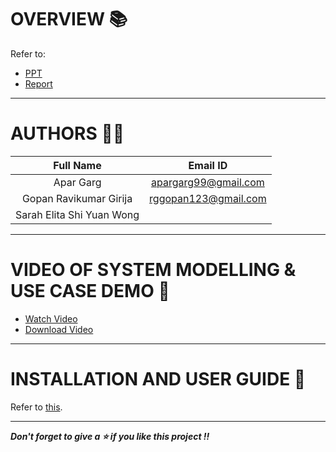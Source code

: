 # OVERVIEW 📚

Refer to:
* [PPT](https://github.com/AparGarg99/Melanoma-Detection-System/blob/master/PPT/Group10_final_presentation_slide.pptx)
* [Report](https://github.com/AparGarg99/Melanoma-Detection-System/blob/master/ProjectReport/PRS%20Project%20Report.pdf)

---

# AUTHORS 👨‍💻

| Full Name | Email ID |
| :---------------:| :-----:|
| Apar Garg    | apargarg99@gmail.com |
| Gopan Ravikumar Girija  | rggopan123@gmail.com |
| Sarah Elita Shi Yuan Wong |  |

---

# VIDEO OF SYSTEM MODELLING & USE CASE DEMO 🎥

* [Watch Video](https://youtu.be/F2eYhIod67w)
* [Download Video](https://drive.google.com/file/d/1gjODAerD43rK0XKbktIMOsB-dzqhDRBY/view?usp=sharing)


---

# INSTALLATION AND USER GUIDE 🔌

Refer to [this](https://github.com/AparGarg99/Melanoma-Detection-System/blob/master/ProjectReport/User_Manual.pdf).

---
***Don't forget to give a ⭐ if you like this project !!***

